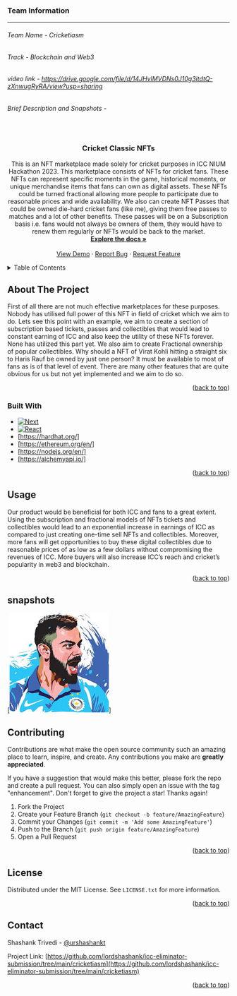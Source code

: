<!-- Improved compatibility of back to top link: See: https://github.com/othneildrew/Best-README-Template/pull/73 -->

<a name="readme-top"></a>

<!--
*** Thanks for checking out the Best-README-Template. If you have a suggestion
*** that would make this better, please fork the repo and create a pull request
*** or simply open an issue with the tag "enhancement".
*** Don't forget to give the project a star!
*** Thanks again! Now go create something AMAZING! :D
-->

<!-- PROJECT SHIELDS -->
<!--
*** I'm using markdown "reference style" links for readability.
*** Reference links are enclosed in brackets [ ] instead of parentheses ( ).
*** See the bottom of this document for the declaration of the reference variables
*** for contributors-url, forks-url, etc. This is an optional, concise syntax you may use.
*** https://www.markdownguide.org/basic-syntax/#reference-style-links
-->

### Team Information

---

###### Team Name - Cricketiasm

###### Track - Blockchain and Web3

###### video link - https://drive.google.com/file/d/14JHvlMVDNs0J10g3itdtQ-zXnwugRyRA/view?usp=sharing

###### Brief Description and Snapshots -

<!-- [![LinkedIn][linkedin-shield]][linkedin-url] -->

<!-- PROJECT LOGO -->
<br />
<div align="center">
<h3 align="center">Cricket Classic NFTs</h3>

  <p align="center">
  This is an NFT marketplace made solely for cricket purposes in ICC NIUM Hackathon 2023. This marketplace consists of NFTs for cricket fans. These NFTs can represent specific moments in the game, historical moments, or unique merchandise items that fans can own as digital assets. These NFTs could be turned fractional allowing more people to participate due to reasonable prices and wide availability. We also can create NFT Passes that could be owned die-hard cricket fans (like me), giving them free passes to matches and a lot of other benefits. These passes will be on a Subscription basis i.e. fans would not always be owners of them, they would have to renew them regularly or NFTs would be back to the market.
    <br />
    <a href="https://github.com/lordshashank/icc-eliminator-submission/tree/main/cricketiasm"><strong>Explore the docs »</strong></a>
    <br />
    <br />
    <a href="https://github.com/lordshashank/icc-eliminator-submission/tree/main/cricketiasm">View Demo</a>
    ·
    <a href="https://github.com/lordshashank/icc-eliminator-submission/tree/main/cricketiasm/issues">Report Bug</a>
    ·
    <a href="https://github.com/lordshashank/icc-eliminator-submission/tree/main/cricketiasm/issues">Request Feature</a>
  </p>
</div>

<!-- TABLE OF CONTENTS -->
<details>
  <summary>Table of Contents</summary>
  <ol>
    <li>
      <a href="#about-the-project">About The Project</a>
      <ul>
        <li><a href="#built-with">Built With</a></li>
      </ul>
    </li>
    <li>
      <a href="#getting-started">Getting Started</a>
      <ul>
        <li><a href="#prerequisites">Prerequisites</a></li>
        <li><a href="#installation">Installation</a></li>
      </ul>
    </li>
    <li><a href="#usage">Usage</a></li>
    <li><a href="#roadmap">Roadmap</a></li>
    <li><a href="#contributing">Contributing</a></li>
    <li><a href="#license">License</a></li>
    <li><a href="#contact">Contact</a></li>
    <li><a href="#acknowledgments">Acknowledgments</a></li>
  </ol>
</details>

<!-- ABOUT THE PROJECT -->

## About The Project

First of all there are not much effective marketplaces for these purposes. Nobody has utilised full power of this NFT in field of cricket which we aim to do.
Lets see this point with an example, we aim to create a section of subscription based tickets, passes and collectibles that would lead to constant earning of ICC and also keep the utility of these NFTs forever. None has utilized this part yet. We also aim to create Fractional ownership of popular collectibles. Why should a NFT of Virat Kohli hitting a straight six to Haris Rauf be owned by just one person? It must be available to most of fans as is of that level of event.
There are many other features that are quite obvious for us but not yet implemented and we aim to do so.

<p align="right">(<a href="#readme-top">back to top</a>)</p>

### Built With

- [![Next][next.js]][next-url]
- [![React][react.js]][react-url]
- [https://hardhat.org/]
- [https://ethereum.org/en/]
- [https://nodejs.org/en/]
- [https://alchemyapi.io/]

<p align="right">(<a href="#readme-top">back to top</a>)</p>

<!-- USAGE EXAMPLES -->

## Usage

Our product would be beneficial for both ICC and fans to a great extent. Using the subscription and fractional models of NFTs tickets and collectibles would lead to an exponential increase in earnings of ICC as compared to just creating one-time sell NFTs and collectibles.
Moreover, more fans will get opportunities to buy these digital collectibles due to reasonable prices of as low as a few dollars without compromising the revenues of ICC. More buyers will also increase ICC’s reach and cricket’s popularity in web3 and blockchain.

<p align="right">(<a href="#readme-top">back to top</a>)</p>
<!-- <images> -->

## snapshots

[![image](./frontend/public/virat.jpeg)]

<!-- CONTRIBUTING -->

## Contributing

Contributions are what make the open source community such an amazing place to learn, inspire, and create. Any contributions you make are **greatly appreciated**.

If you have a suggestion that would make this better, please fork the repo and create a pull request. You can also simply open an issue with the tag "enhancement".
Don't forget to give the project a star! Thanks again!

1. Fork the Project
2. Create your Feature Branch (`git checkout -b feature/AmazingFeature`)
3. Commit your Changes (`git commit -m 'Add some AmazingFeature'`)
4. Push to the Branch (`git push origin feature/AmazingFeature`)
5. Open a Pull Request

<p align="right">(<a href="#readme-top">back to top</a>)</p>

<!-- LICENSE -->

## License

Distributed under the MIT License. See `LICENSE.txt` for more information.

<p align="right">(<a href="#readme-top">back to top</a>)</p>

<!-- CONTACT -->

## Contact

Shashank Trivedi - [@urshashankt](https://twitter.com/urShashankt)

Project Link: [https://github.com/lordshashank/icc-eliminator-submission/tree/main/cricketiasm](https://github.com/lordshashank/icc-eliminator-submission/tree/main/cricketiasm)

<p align="right">(<a href="#readme-top">back to top</a>)</p>

<!-- MARKDOWN LINKS & IMAGES -->
<!-- https://www.markdownguide.org/basic-syntax/#reference-style-links -->

[contributors-shield]: https://img.shields.io/github/contributors/github_username/repo_name.svg?style=for-the-badge
[contributors-url]: https://github.com/lordshashank/icc-eliminator-submission/tree/main/cricketiasm/graphs/contributors
[forks-shield]: https://img.shields.io/github/forks/github_username/repo_name.svg?style=for-the-badge
[forks-url]: https://github.com/lordshashank/icc-eliminator-submission/tree/main/cricketiasm/network/members
[stars-shield]: https://img.shields.io/github/stars/github_username/repo_name.svg?style=for-the-badge
[stars-url]: https://github.com/lordshashank/icc-eliminator-submission/tree/main/cricketiasm/stargazers
[issues-shield]: https://img.shields.io/github/issues/github_username/repo_name.svg?style=for-the-badge
[issues-url]: https://github.com/lordshashank/icc-eliminator-submission/tree/main/cricketiasm/issues
[license-shield]: https://img.shields.io/github/license/github_username/repo_name.svg?style=for-the-badge
[license-url]: https://github.com/lordshashank/icc-eliminator-submission/tree/main/cricketiasm/blob/master/LICENSE.txt
[linkedin-shield]: https://img.shields.io/badge/-LinkedIn-black.svg?style=for-the-badge&logo=linkedin&colorB=555
[linkedin-url]: https://linkedin.com/in/linkedin_username
[product-screenshot]: images/screenshot.png
[next.js]: https://img.shields.io/badge/next.js-000000?style=for-the-badge&logo=nextdotjs&logoColor=white
[next-url]: https://nextjs.org/
[react.js]: https://img.shields.io/badge/React-20232A?style=for-the-badge&logo=react&logoColor=61DAFB
[react-url]: https://reactjs.org/
[vue.js]: https://img.shields.io/badge/Vue.js-35495E?style=for-the-badge&logo=vuedotjs&logoColor=4FC08D
[vue-url]: https://vuejs.org/
[angular.io]: https://img.shields.io/badge/Angular-DD0031?style=for-the-badge&logo=angular&logoColor=white
[angular-url]: https://angular.io/
[svelte.dev]: https://img.shields.io/badge/Svelte-4A4A55?style=for-the-badge&logo=svelte&logoColor=FF3E00
[svelte-url]: https://svelte.dev/
[laravel.com]: https://img.shields.io/badge/Laravel-FF2D20?style=for-the-badge&logo=laravel&logoColor=white
[laravel-url]: https://laravel.com
[bootstrap.com]: https://img.shields.io/badge/Bootstrap-563D7C?style=for-the-badge&logo=bootstrap&logoColor=white
[bootstrap-url]: https://getbootstrap.com
[jquery.com]: https://img.shields.io/badge/jQuery-0769AD?style=for-the-badge&logo=jquery&logoColor=white
[jquery-url]: https://jquery.com
